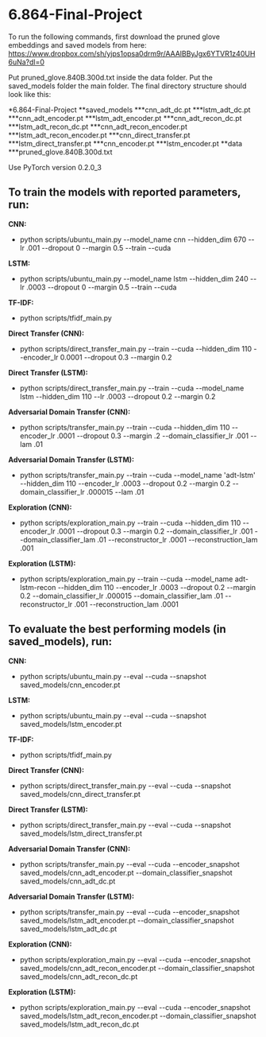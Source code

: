 # 6.864-Final-Project


To run the following commands, first download the pruned glove embeddings and saved models from here: https://www.dropbox.com/sh/yjps1opsa0drm9r/AAAlBByJgx6YTVR1z40UH6uNa?dl=0

Put pruned_glove.840B.300d.txt inside the data folder. Put the saved_models folder the main folder. The final directory structure should look like this:

*6.864-Final-Project
**saved_models
***cnn_adt_dc.pt
***lstm_adt_dc.pt
***cnn_adt_encoder.pt
***lstm_adt_encoder.pt
***cnn_adt_recon_dc.pt
***lstm_adt_recon_dc.pt
***cnn_adt_recon_encoder.pt
***lstm_adt_recon_encoder.pt
***cnn_direct_transfer.pt
***lstm_direct_transfer.pt
***cnn_encoder.pt
***lstm_encoder.pt
**data
***pruned_glove.840B.300d.txt



Use PyTorch version 0.2.0_3

## To train the models with reported parameters, run: 

**CNN:** 
* python scripts/ubuntu_main.py --model_name cnn --hidden_dim 670 --lr .001 --dropout 0 --margin 0.5 --train --cuda

**LSTM:** 
* python scripts/ubuntu_main.py --model_name lstm --hidden_dim 240 --lr .0003 --dropout 0 --margin 0.5 --train --cuda

**TF-IDF:** 
* python scripts/tfidf_main.py

**Direct Transfer (CNN):**
* python scripts/direct_transfer_main.py --train --cuda --hidden_dim 110 --encoder_lr 0.0001 --dropout 0.3 --margin 0.2

**Direct Transfer (LSTM):** 
* python scripts/direct_transfer_main.py --train --cuda --model_name lstm --hidden_dim 110 --lr .0003 --dropout 0.2 --margin 0.2

**Adversarial Domain Transfer (CNN):**
* python scripts/transfer_main.py --train --cuda --hidden_dim 110 --encoder_lr .0001 --dropout 0.3 --margin .2 --domain_classifier_lr .001 --lam .01

**Adversarial Domain Transfer (LSTM):** 
* python scripts/transfer_main.py --train --cuda --model_name 'adt-lstm' --hidden_dim 110 --encoder_lr .0003 --dropout 0.2 --margin 0.2 --domain_classifier_lr .000015 --lam .01

**Exploration (CNN):**
* python scripts/exploration_main.py --train --cuda --hidden_dim 110 --encoder_lr .0001 --dropout 0.3 --margin 0.2 --domain_classifier_lr .001 --domain_classifier_lam .01 --reconstructor_lr .0001 --reconstruction_lam .001

**Exploration (LSTM):**
* python scripts/exploration_main.py --train --cuda --model_name adt-lstm-recon --hidden_dim 110 --encoder_lr .0003 --dropout 0.2 --margin 0.2 --domain_classifier_lr .000015 --domain_classifier_lam .01 --reconstructor_lr .001 --reconstruction_lam .0001


## To evaluate the best performing models (in saved_models), run:

**CNN:** 
* python scripts/ubuntu_main.py --eval --cuda --snapshot saved_models/cnn_encoder.pt

**LSTM:** 
* python scripts/ubuntu_main.py --eval --cuda --snapshot saved_models/lstm_encoder.pt

**TF-IDF:** 
* python scripts/tfidf_main.py

**Direct Transfer (CNN):**
* python scripts/direct_transfer_main.py --eval --cuda --snapshot saved_models/cnn_direct_transfer.pt

**Direct Transfer (LSTM):**
* python scripts/direct_transfer_main.py --eval --cuda --snapshot saved_models/lstm_direct_transfer.pt

**Adversarial Domain Transfer (CNN):**
* python scripts/transfer_main.py --eval --cuda --encoder_snapshot saved_models/cnn_adt_encoder.pt --domain_classifier_snapshot saved_models/cnn_adt_dc.pt

**Adversarial Domain Transfer (LSTM):**
* python scripts/transfer_main.py --eval --cuda --encoder_snapshot saved_models/lstm_adt_encoder.pt --domain_classifier_snapshot saved_models/lstm_adt_dc.pt

**Exploration (CNN):**
* python scripts/exploration_main.py --eval --cuda --encoder_snapshot saved_models/cnn_adt_recon_encoder.pt --domain_classifier_snapshot saved_models/cnn_adt_recon_dc.pt

**Exploration (LSTM):**
* python scripts/exploration_main.py --eval --cuda --encoder_snapshot saved_models/lstm_adt_recon_encoder.pt --domain_classifier_snapshot saved_models/lstm_adt_recon_dc.pt
